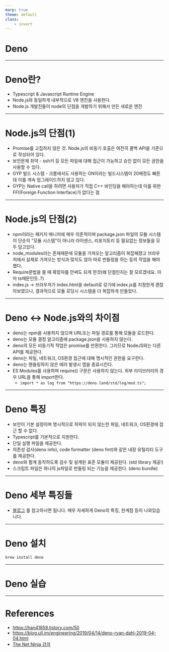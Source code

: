```yaml
---
marp: true
theme: default
class:
    - invert
---
```


# Deno

---

# Deno란?

- Typescript & Javascript Runtine Engine
- Node.js와 동일하게 내부적으로 V8 엔진을 사용한다.
- Node.js 개발진들이 node의 단점을 개발하기 위해서 만든 새로운 엔진

---

# Node.js의 단점(1)

- Promise를 고집하지 않은 것. Node.js의 비동기 호출은 여전히 콜백 API을 기준으로 작성되어 있다.
- 보안문제 취약 - ssh키 등 모든 파일에 대해 접근이 가능하고 승인 없이 모든 권한을 사용할 수 있다. 
- GYP 빌드 시스템 - 크롬에서도 사용하는 GN이라는 빌드시스템이 20배정도 빠른데 이를 계속 업그레이드하지 않고 있다.
- GYP는 Native call을 하려면 사용자가 직접 C++ 바인딩을 해야하는데 이를 위한 FFI(Foreign Function Interface)가 없다는 점

---

# Node.js의 단점(2)

- npm이라는 패키지 매니저에 매우 의존적이며 package.json 파일의 모듈 시스템이 단순히 "모듈 시스템"이 아니라 라이센스, 리포지토리 등 필요없는 정보들을 모두 담고있다.
- node_modules라는 존재때문에 모듈을 가져오는 알고리즘이 복잡해졌고 브라우저에서 실제로 가져오는 방식과 맞지도 않아 따로 번들링을 하는 등의 작업을 해야했다.
- Require문법을 쓸 때 확장자를 안써도 되게 한것(왜 단점인지는 잘 모르겠네요. 아마 ts때문인듯..?)
- index.js -> 브라우저가 index.html을 default로 갖기에 index.js를 지정한게 괜찮아보였으나, 결과적으로 모듈 로딩시 시스템을 더 복잡하게 만들었다.

---

# Deno <-> Node.js와의 차이점

- deno는 npm을 사용하지 않으며 URL또는 파일 경로를 통해 모듈을 로드한다.
- deno는 모듈 결정 알고리즘에 package.json을 사용하지 않는다.
- deno의 모든 비동기적 작업은 promise를 반환한다. 그러므로 NodeJS와는 다른 API를 제공한다.
- deno는 파일, 네트워크, OS환경 접근에 대해 명시적인 권한을 요구한다.
- deno는 핸들링하지 않은 에러 발생시 앱을 종료시킨다.
- ES Modules를 사용하며 require() 구문은 사용하지 않는다. 외부 라이브러리의 경우 URL을 통해 import한다.
  - `import * as log from "https://deno.land/std/log/mod.ts";`

---

# Deno 특징

- 보안이 기본 설정이며 명시적으로 허락이 되지 않는한 파일, 네트워크, OS환경에 접근 할 수 없다.
- Typescript를 기본적으로 지원한다.
- 단일 실행 파일을 제공한다.
- 의존성 검사(deno info), code formatter (deno fmt)와 같은 내장 유틸리티 도구를 제공한다.
- deno와 함계 동작하도록 검수 및 설계된 표준 모듈이 제공된다. (std library 제공!)
- 스크립트 파일은 하나의 js파일로 번들링 되는 기능을 제공한다. (deno bundle)

---

# Deno 세부 특징들

- [블로그](https://han41858.tistory.com/50) 를 참고하시면 됩니다. 매우 자세하게 Deno의 특징, 한계점 등이 나와있습니다.

---

# Deno 설치 

```bash
brew install deno
```

---

# Deno 실습

---

# References

- https://han41858.tistory.com/50
- https://blog.ull.im/engineering/2019/04/14/deno-ryan-dahl-2019-04-04.html
- [The Net Ninja 강의](https://www.youtube.com/watch?v=2iLeRzHvc10)
